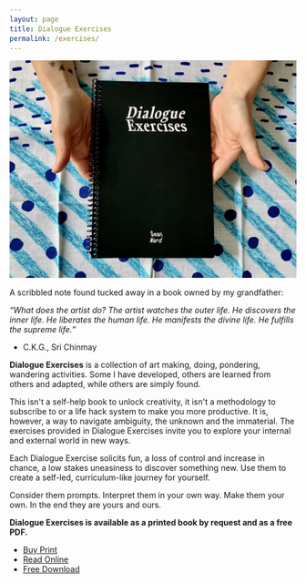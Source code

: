 ```yaml
---
layout: page
title: Dialogue Exercises
permalink: /exercises/
---
```

![](/images/Dialogue-Exercises-12.jpg)

A scribbled note found tucked away in a book owned by my grandfather:

*“What does the artist do? The artist watches the outer life. He discovers the inner life. He liberates the human life. He manifests the divine life. He fulfills the supreme life.”* 
- C.K.G., Sri Chinmay

**Dialogue Exercises** is a collection of art making, doing, pondering, wandering activities. Some I have developed, others are learned from others and adapted, while others are simply found.

This isn't a self-help book to unlock creativity, it isn't a methodology to subscribe to or a life hack system to make you more productive.
It is, however, a way to navigate ambiguity, the unknown and the immaterial. The exercises provided in Dialogue Exercises invite you to explore your internal and external world in new ways.

Each Dialogue Exercise solicits fun, a loss of control and increase in chance, a low stakes uneasiness to discover something new. Use them to create a self-led, curriculum-like journey for yourself.

Consider them prompts. Interpret them in your own way. Make them your own. In the end they are yours and ours.

**Dialogue Exercises is available as a printed book by request and as a free PDF.**

- [Buy Print](https://www.lulu.com/en/us/shop/sean-ward/dialogue-exercises/paperback/product-g9m5ke.html?page=1&pageSize=4)
- [Read Online](https://issuu.com/kumajelly/docs/book_seanward_v2-6x9-final-forprint)
- [Free Download](/documents/DialogueExercises-bySeanWard.pdf)
